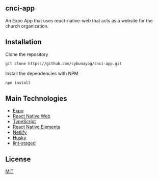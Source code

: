 ## cnci-app

An Expo App that uses react-native-web that acts as a website for the church organization.

## Installation

Clone the repository

```bash
git clone https://github.com/cybunayog/cnci-app.git
```

Install the dependencies with NPM

```bash
npm install
```

## Main Technologies

- [Expo](https://expo.dev/)
- [React Native Web](https://necolas.github.io/react-native-web/)
- [TypeScript](https://www.typescriptlang.org/)
- [React Native Elements](https://reactnativeelements.com/)
- [Netlify](https://www.netlify.com/)
- [Husky](https://typicode.github.io/husky/)
- [lint-staged](https://github.com/okonet/lint-staged)

## License

[MIT](https://choosealicense.com/licenses/mit/)
